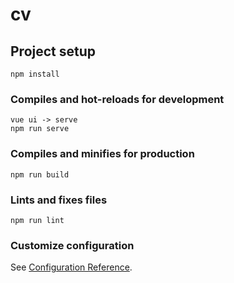 # cv

## Project setup
```
npm install
```

### Compiles and hot-reloads for development
```
vue ui -> serve
npm run serve
```

### Compiles and minifies for production
```
npm run build
```

### Lints and fixes files
```
npm run lint
```

### Customize configuration
See [Configuration Reference](https://cli.vuejs.org/config/).
